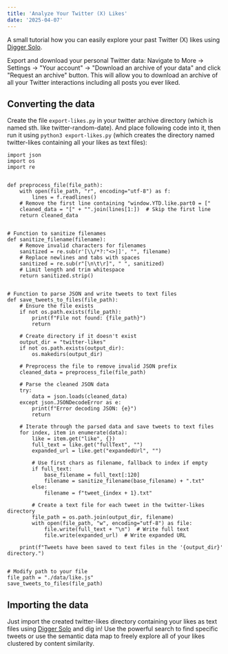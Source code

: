 ```yaml
---
title: 'Analyze Your Twitter (X) Likes'
date: '2025-04-07'
---
```

A small tutorial how you can easily explore your past Twitter (X) likes using [Digger Solo](https://solo.digger.lol).

Export and download your personal Twitter data: Navigate to More -> Settings -> "Your account" -> "Download an archive of your data" and click "Request an archive" button. This will allow you to download an archive of all your Twitter interactions including all posts you ever liked.

## Converting the data

Create the file `export-likes.py` in your twitter archive directory (which is named sth. like twitter-random-date). And place following code into it, then run it using `python3 export-likes.py` (which creates the directory named twitter-likes containing all your likes as text files):

```
import json
import os
import re


def preprocess_file(file_path):
    with open(file_path, "r", encoding="utf-8") as f:
        lines = f.readlines()
    # Remove the first line containing "window.YTD.like.part0 = ["
    cleaned_data = "[" + "".join(lines[1:])  # Skip the first line
    return cleaned_data


# Function to sanitize filenames
def sanitize_filename(filename):
    # Remove invalid characters for filenames
    sanitized = re.sub(r'[\\/*?:"<>|]', "", filename)
    # Replace newlines and tabs with spaces
    sanitized = re.sub(r"[\n\t\r]", " ", sanitized)
    # Limit length and trim whitespace
    return sanitized.strip()


# Function to parse JSON and write tweets to text files
def save_tweets_to_files(file_path):
    # Ensure the file exists
    if not os.path.exists(file_path):
        print(f"File not found: {file_path}")
        return

    # Create directory if it doesn't exist
    output_dir = "twitter-likes"
    if not os.path.exists(output_dir):
        os.makedirs(output_dir)

    # Preprocess the file to remove invalid JSON prefix
    cleaned_data = preprocess_file(file_path)

    # Parse the cleaned JSON data
    try:
        data = json.loads(cleaned_data)
    except json.JSONDecodeError as e:
        print(f"Error decoding JSON: {e}")
        return

    # Iterate through the parsed data and save tweets to text files
    for index, item in enumerate(data):
        like = item.get("like", {})
        full_text = like.get("fullText", "")
        expanded_url = like.get("expandedUrl", "")

        # Use first chars as filename, fallback to index if empty
        if full_text:
            base_filename = full_text[:120]
            filename = sanitize_filename(base_filename) + ".txt"
        else:
            filename = f"tweet_{index + 1}.txt"

        # Create a text file for each tweet in the twitter-likes directory
        file_path = os.path.join(output_dir, filename)
        with open(file_path, "w", encoding="utf-8") as file:
            file.write(full_text + "\n")  # Write full text
            file.write(expanded_url)  # Write expanded URL

    print(f"Tweets have been saved to text files in the '{output_dir}' directory.")


# Modify path to your file
file_path = "./data/like.js"
save_tweets_to_files(file_path)
```

## Importing the data

Just import the created twitter-likes directory containing your likes as text files using [Digger Solo](https://solo.digger.lol) and dig in! Use the powerful search to find specific tweets or use the semantic data map to freely explore all of your likes clustered by content similarity.
